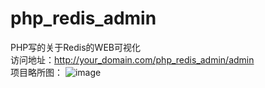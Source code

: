 # php_redis_admin  
PHP写的关于Redis的WEB可视化  
访问地址：http://your_domain.com/php_redis_admin/admin  
项目略所图：
![image](http://github.com/yunkaiyueming/php_redis_admin/raw/master/shot.png)